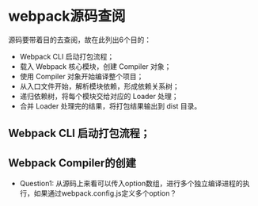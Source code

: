 # webpack源码查阅

源码要带着目的去查阅，故在此列出6个目的：
- Webpack CLI 启动打包流程；
- 载入 Webpack 核心模块，创建 Compiler 对象；
- 使用 Compiler 对象开始编译整个项目；
- 从入口文件开始，解析模块依赖，形成依赖关系树；
- 递归依赖树，将每个模块交给对应的 Loader 处理；
- 合并 Loader 处理完的结果，将打包结果输出到 dist 目录。

## Webpack CLI 启动打包流程；

## Webpack Compiler的创建

- Question1: 从源码上来看可以传入option数组，进行多个独立编译进程的执行，如果通过webpack.config.js定义多个option？